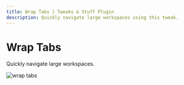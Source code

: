```yaml
---
title: Wrap Tabs | Tweaks & Stuff Plugin
description: Quickly navigate large workspaces using this tweak.
---
```


# Wrap Tabs

Quickly navigate large workspaces.

![wrap tabs](/images/tweaks_n_stuff/wrap_tabs.webp)
